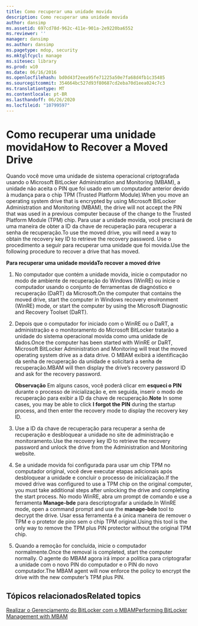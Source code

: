 ```yaml
---
title: Como recuperar uma unidade movida
description: Como recuperar uma unidade movida
author: dansimp
ms.assetid: 697cd78d-962c-411e-901a-2e9220ba6552
ms.reviewer: ''
manager: dansimp
ms.author: dansimp
ms.pagetype: mdop, security
ms.mktglfcycl: manage
ms.sitesec: library
ms.prod: w10
ms.date: 06/16/2016
ms.openlocfilehash: bd0d43f2eea95fe71225a50e7fa68d4fb1c35485
ms.sourcegitcommit: 354664bc527d93f80687cd2eba70d1eea024c7c3
ms.translationtype: MT
ms.contentlocale: pt-BR
ms.lasthandoff: 06/26/2020
ms.locfileid: "10799597"
---
```

# <span data-ttu-id="2598d-103">Como recuperar uma unidade movida</span><span class="sxs-lookup"><span data-stu-id="2598d-103">How to Recover a Moved Drive</span></span>


<span data-ttu-id="2598d-104">Quando você move uma unidade de sistema operacional criptografada usando o Microsoft BitLocker Administration and Monitoring (MBAM), a unidade não aceita o PIN que foi usado em um computador anterior devido à mudança para o chip TPM (Trusted Platform Module).</span><span class="sxs-lookup"><span data-stu-id="2598d-104">When you move an operating system drive that is encrypted by using Microsoft BitLocker Administration and Monitoring (MBAM), the drive will not accept the PIN that was used in a previous computer because of the change to the Trusted Platform Module (TPM) chip.</span></span> <span data-ttu-id="2598d-105">Para usar a unidade movida, você precisará de uma maneira de obter a ID da chave de recuperação para recuperar a senha de recuperação.</span><span class="sxs-lookup"><span data-stu-id="2598d-105">To use the moved drive, you will need a way to obtain the recovery key ID to retrieve the recovery password.</span></span> <span data-ttu-id="2598d-106">Use o procedimento a seguir para recuperar uma unidade que foi movida.</span><span class="sxs-lookup"><span data-stu-id="2598d-106">Use the following procedure to recover a drive that has moved.</span></span>

**<span data-ttu-id="2598d-107">Para recuperar uma unidade movida</span><span class="sxs-lookup"><span data-stu-id="2598d-107">To recover a moved drive</span></span>**

1.  <span data-ttu-id="2598d-108">No computador que contém a unidade movida, inicie o computador no modo de ambiente de recuperação do Windows (WinRE) ou inicie o computador usando o conjunto de ferramentas de diagnóstico e recuperação (DaRT) da Microsoft.</span><span class="sxs-lookup"><span data-stu-id="2598d-108">On the computer that contains the moved drive, start the computer in Windows recovery environment (WinRE) mode, or start the computer by using the Microsoft Diagnostic and Recovery Toolset (DaRT).</span></span>

2.  <span data-ttu-id="2598d-109">Depois que o computador for iniciado com o WinRE ou o DaRT, a administração e o monitoramento do Microsoft BitLocker tratarão a unidade do sistema operacional movida como uma unidade de dados.</span><span class="sxs-lookup"><span data-stu-id="2598d-109">Once the computer has been started with WinRE or DaRT, Microsoft BitLocker Administration and Monitoring will treat the moved operating system drive as a data drive.</span></span> <span data-ttu-id="2598d-110">O MBAM exibirá a identificação da senha de recuperação da unidade e solicitará a senha de recuperação.</span><span class="sxs-lookup"><span data-stu-id="2598d-110">MBAM will then display the drive’s recovery password ID and ask for the recovery password.</span></span>

    <span data-ttu-id="2598d-111">**Observação**  Em alguns casos, você poderá clicar em **esqueci o PIN** durante o processo de inicialização e, em seguida, inserir o modo de recuperação para exibir a ID da chave de recuperação.</span><span class="sxs-lookup"><span data-stu-id="2598d-111">**Note** In some cases, you may be able to click **I forgot the PIN** during the startup process, and then enter the recovery mode to display the recovery key ID.</span></span>

     

3.  <span data-ttu-id="2598d-112">Use a ID da chave de recuperação para recuperar a senha de recuperação e desbloquear a unidade no site de administração e monitoramento.</span><span class="sxs-lookup"><span data-stu-id="2598d-112">Use the recovery key ID to retrieve the recovery password and unlock the drive from the Administration and Monitoring website.</span></span>

4.  <span data-ttu-id="2598d-113">Se a unidade movida foi configurada para usar um chip TPM no computador original, você deve executar etapas adicionais após desbloquear a unidade e concluir o processo de inicialização.</span><span class="sxs-lookup"><span data-stu-id="2598d-113">If the moved drive was configured to use a TPM chip on the original computer, you must take additional steps after unlocking the drive and completing the start process.</span></span> <span data-ttu-id="2598d-114">No modo WinRE, abra um prompt de comando e use a ferramenta **Manage-bde** para descriptografar a unidade.</span><span class="sxs-lookup"><span data-stu-id="2598d-114">In WinRE mode, open a command prompt and use the **manage-bde** tool to decrypt the drive.</span></span> <span data-ttu-id="2598d-115">Usar essa ferramenta é a única maneira de remover o TPM e o protetor de pino sem o chip TPM original.</span><span class="sxs-lookup"><span data-stu-id="2598d-115">Using this tool is the only way to remove the TPM plus PIN protector without the original TPM chip.</span></span>

5.  <span data-ttu-id="2598d-116">Quando a remoção for concluída, inicie o computador normalmente.</span><span class="sxs-lookup"><span data-stu-id="2598d-116">Once the removal is completed, start the computer normally.</span></span> <span data-ttu-id="2598d-117">O agente do MBAM agora irá impor a política para criptografar a unidade com o novo PIN do computador e o PIN do novo computador.</span><span class="sxs-lookup"><span data-stu-id="2598d-117">The MBAM agent will now enforce the policy to encrypt the drive with the new computer’s TPM plus PIN.</span></span>

## <span data-ttu-id="2598d-118">Tópicos relacionados</span><span class="sxs-lookup"><span data-stu-id="2598d-118">Related topics</span></span>


[<span data-ttu-id="2598d-119">Realizar o Gerenciamento do BitLocker com o MBAM</span><span class="sxs-lookup"><span data-stu-id="2598d-119">Performing BitLocker Management with MBAM</span></span>](performing-bitlocker-management-with-mbam-mbam-2.md)

 

 





